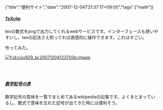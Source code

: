 {"title":"便利サイト","date":"2007-12-04T21:37:17+09:00","tags":["math"]}

<!-- DATE: 2007-12-04T12:37:17+00:00 -->
<!-- OLDURL: http://d.hatena.ne.jp/cou929_la/20071204/ -->


<div class="section">
<h5><a href="http://maru.bonyari.jp/texclip/" target="_blank">TeXclip</a></h5>
<p>texの数式をpngで出力してくれるwebサービスです。インターフェースも使いやすいし、texの記法さえ知ってれば直感的に操作できます。これはすごい。</p>
<p>作ってみた。</p>
<p><a href="http://f.hatena.ne.jp/cou929_la/20071204123700" class="hatena-fotolife" target="_blank"><img src="http://cdn-ak.f.st-hatena.com/images/fotolife/c/cou929_la/20071204/20071204123700.png" alt="f:id:cou929_la:20071204123700p:image" title="f:id:cou929_la:20071204123700p:image" class="hatena-fotolife"></a></p>
<br>

<br>

<h5><a href="http://ja.wikipedia.org/wiki/%E6%95%B0%E5%AD%A6%E8%A8%98%E5%8F%B7%E3%81%AE%E8%A1%A8" target="_blank">数学記号の表</a></h5>
<p>数学記号の意味を一覧でまとめてあるwikipediaの記事です。よくまとまっているし、数式で意味を忘れた記号が出てきた時には便利そう。</p>
</div>






